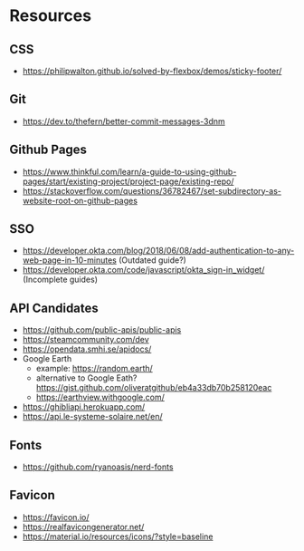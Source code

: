 # Resources
## CSS
- https://philipwalton.github.io/solved-by-flexbox/demos/sticky-footer/

## Git
- https://dev.to/thefern/better-commit-messages-3dnm

## Github Pages
- https://www.thinkful.com/learn/a-guide-to-using-github-pages/start/existing-project/project-page/existing-repo/
- https://stackoverflow.com/questions/36782467/set-subdirectory-as-website-root-on-github-pages

## SSO
- https://developer.okta.com/blog/2018/06/08/add-authentication-to-any-web-page-in-10-minutes (Outdated guide?)
- https://developer.okta.com/code/javascript/okta_sign-in_widget/ (Incomplete guides)

## API Candidates
- https://github.com/public-apis/public-apis
- https://steamcommunity.com/dev
- https://opendata.smhi.se/apidocs/
- Google Earth
  - example: https://random.earth/
  - alternative to Google Eath? https://gist.github.com/oliveratgithub/eb4a33db70b258120eac
  - https://earthview.withgoogle.com/
- https://ghibliapi.herokuapp.com/
- https://api.le-systeme-solaire.net/en/

## Fonts
- https://github.com/ryanoasis/nerd-fonts

## Favicon
- https://favicon.io/
- https://realfavicongenerator.net/
- https://material.io/resources/icons/?style=baseline
